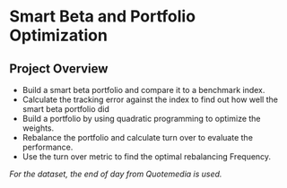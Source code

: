 # Smart Beta and Portfolio Optimization

## Project Overview
* Build a smart beta portfolio and compare it to a benchmark index. 
* Calculate the tracking error against the index to find out how well the smart beta portfolio did
* Build a portfolio by using quadratic programming to optimize the weights. 
* Rebalance the portfolio and calculate turn over to evaluate the performance. 
* Use the turn over metric to find the optimal rebalancing Frequency. 

*For the dataset, the end of day from Quotemedia is used.*

